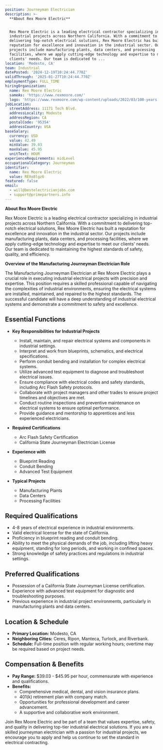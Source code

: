 ```yaml
---
position: Journeyman Electrician
description: >-
  **About Rex Moore Electric**


  Rex Moore Electric is a leading electrical contractor specializing in
  industrial projects across Northern California. With a commitment to
  delivering top-notch electrical solutions, Rex Moore Electric has built a
  reputation for excellence and innovation in the industrial sector. Our
  projects include manufacturing plants, data centers, and processing
  facilities, where we apply cutting-edge technology and expertise to meet our
  clients' needs. Our team is dedicated to ...
location: 'Modesto, CA'
team: Industrial
datePosted: '2024-12-19T10:24:44.770Z'
validThrough: '2025-01-27T10:24:44.770Z'
employmentType: FULL_TIME
hiringOrganization:
  name: Rex Moore Electric
  sameAs: 'https://www.rexmoore.com/'
  logo: 'https://www.rexmoore.com/wp-content/uploads/2022/03/100-years.png'
jobLocation:
  streetAddress: 11171 Tech Blvd.
  addressLocality: Modesto
  addressRegion: CA
  postalCode: '95354'
  addressCountry: USA
baseSalary:
  currency: USD
  value: 42.49
  minValue: 39.03
  maxValue: 45.95
  unitText: HOUR
experienceRequirements: midLevel
occupationalCategory: Journeyman
identifier:
  name: Rex Moore Electric
  value: REXo8lgz6
featured: false
email:
  - will@bestelectricianjobs.com
  - support@primepartners.info
---
```




**About Rex Moore Electric**

Rex Moore Electric is a leading electrical contractor specializing in industrial projects across Northern California. With a commitment to delivering top-notch electrical solutions, Rex Moore Electric has built a reputation for excellence and innovation in the industrial sector. Our projects include manufacturing plants, data centers, and processing facilities, where we apply cutting-edge technology and expertise to meet our clients' needs. Our team is dedicated to maintaining the highest standards of safety, quality, and efficiency.

**Overview of the Manufacturing Journeyman Electrician Role**

The Manufacturing Journeyman Electrician at Rex Moore Electric plays a crucial role in executing industrial electrical projects with precision and expertise. This position requires a skilled professional capable of navigating the complexities of industrial environments, ensuring the electrical systems are installed, maintained, and repaired to the highest standards. The successful candidate will have a deep understanding of industrial electrical systems and demonstrate a commitment to safety and excellence.

## Essential Functions

- **Key Responsibilities for Industrial Projects**
  - Install, maintain, and repair electrical systems and components in industrial settings.
  - Interpret and work from blueprints, schematics, and electrical specifications.
  - Perform conduit bending and installation for complex electrical systems.
  - Utilize advanced test equipment to diagnose and troubleshoot electrical issues.
  - Ensure compliance with electrical codes and safety standards, including Arc Flash Safety protocols.
  - Collaborate with project managers and other trades to ensure project timelines and objectives are met.
  - Conduct routine inspections and preventive maintenance on electrical systems to ensure optimal performance.
  - Provide guidance and mentorship to apprentices and less experienced electricians.

- **Required Certifications**
  - Arc Flash Safety Certification
  - California State Journeyman Electrician License

- **Experience with**
  - Blueprint Reading
  - Conduit Bending
  - Advanced Test Equipment

- **Typical Projects**
  - Manufacturing Plants
  - Data Centers
  - Processing Facilities

## Required Qualifications

- 4-8 years of electrical experience in industrial environments.
- Valid electrical license for the state of California.
- Proficiency in blueprint reading and conduit bending.
- Ability to meet the physical demands of the job, including lifting heavy equipment, standing for long periods, and working in confined spaces.
- Strong knowledge of safety practices and regulations in industrial settings.

## Preferred Qualifications

- Possession of a California State Journeyman License certification.
- Experience with advanced test equipment for diagnostic and troubleshooting purposes.
- Previous experience in industrial project environments, particularly in manufacturing plants and data centers.

## Location & Schedule

- **Primary Location:** Modesto, CA
- **Neighboring Cities:** Ceres, Ripon, Manteca, Turlock, and Riverbank.
- **Schedule:** Full-time position with regular working hours; overtime may be required based on project needs.

## Compensation & Benefits

- **Pay Range:** $39.03 - $45.95 per hour, commensurate with experience and qualifications.
- **Benefits:**
  - Comprehensive medical, dental, and vision insurance plans.
  - 401(k) retirement plan with company match.
  - Opportunities for professional development and career advancement.
  - A supportive and collaborative work environment.

Join Rex Moore Electric and be part of a team that values expertise, safety, and quality in delivering top-tier industrial electrical solutions. If you are a skilled journeyman electrician with a passion for industrial projects, we encourage you to apply and help us continue to set the standard in electrical contracting.
